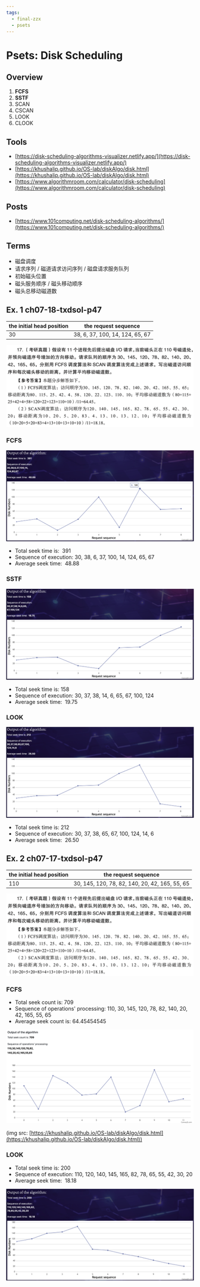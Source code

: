 ```yaml
---
tags:
  - final-zzx
  - psets
---
```


# Psets: Disk Scheduling

## Overview

1. **FCFS**
2. **SSTF**
3. SCAN
4. CSCAN
5. LOOK
6. CLOOK

## Tools

- [https://disk-scheduling-algorithms-visualizer.netlify.app/](https://disk-scheduling-algorithms-visualizer.netlify.app/)
- [https://khushalip.github.io/OS-lab/diskAlgo/disk.html](https://khushalip.github.io/OS-lab/diskAlgo/disk.html)
- [https://www.algorithmroom.com/calculator/disk-scheduling](https://www.algorithmroom.com/calculator/disk-scheduling)

## Posts

- [https://www.101computing.net/disk-scheduling-algorithms/](https://www.101computing.net/disk-scheduling-algorithms/)

## Terms

- 磁盘调度
- 请求序列 / 磁道请求访问序列 / 磁盘请求服务队列
- 初始磁头位置
- 磁头服务顺序 / 磁头移动顺序
- 磁头总移动磁道数

## Ex. 1 ch07-18-txdsol-p47

| the initial head position | the request sequence            |
| ------------------------- | ------------------------------- |
| 30                        | 38, 6, 37, 100, 14, 124, 65, 67 |

![](assets/ch07-17-txdsol-p47.png)

### FCFS

![](assets/Pasted%20image%2020250531143613.png)

- Total seek time is:  391
- Sequence of execution: 30, 38, 6, 37, 100, 14, 124, 65, 67
- Average seek time:  48.88

### SSTF

![](assets/Pasted%20image%2020250531143806.png)

- Total seek time is: 158
- Sequence of execution: 30, 37, 38, 14, 6, 65, 67, 100, 124
- Average seek time:  19.75

### LOOK

![](assets/Pasted%20image%2020250531144224.png)

- Total seek time is: 212
- Sequence of execution: 30, 37, 38, 65, 67, 100, 124, 14, 6
- Average seek time:  26.50

## Ex. 2 ch07-17-txdsol-p47

| the initial head position | the request sequence                           |
| ------------------------- | ---------------------------------------------- |
| 110                       | 30, 145, 120, 78, 82, 140, 20, 42, 165, 55, 65 |

![](assets/ch07-17-txdsol-p47.png)

### FCFS

- Total seek count is: 709
- Sequence of operations' processing: 110, 30, 145, 120, 78, 82, 140, 20, 42, 165, 55, 65
- Average seek count is: 64.45454545

![](assets/Pasted%20image%2020250531145208.png)

(img src: [https://khushalip.github.io/OS-lab/diskAlgo/disk.html](https://khushalip.github.io/OS-lab/diskAlgo/disk.html))

### LOOK

- Total seek time is: 200
- Sequence of execution: 110, 120, 140, 145, 165, 82, 78, 65, 55, 42, 30, 20
- Average seek time:  18.18

![](assets/Pasted%20image%2020250531144939.png)



